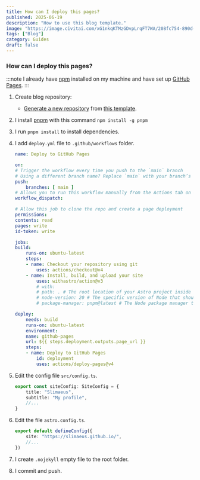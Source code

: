 ```yaml
---
title: How can I deploy this pages?
published: 2025-06-19
description: "How to use this blog template."
image: "https://image.civitai.com/xG1nkqKTMzGDvpLrqFT7WA/208fc754-890d-4adb-9753-2c963332675d/width=2048/01651-1456859105-(colour_1.5),girl,_Blue,yellow,green,cyan,purple,red,pink,_best,8k,UHD,masterpiece,male%20focus,%201boy,gloves,%20ponytail,%20long%20hair,.jpeg"
tags: ["Blog"]
category: Guides
draft: false
---
```


### How can I deploy this pages?
:::note
I already have [npm](https://nodejs.org/en/download) installed on my machine and have set up [GitHub Pages](https://docs.github.com/en/pages/quickstart).
:::
1. Create blog repository:
    - [Generate a new repository](https://github.com/saicaca/fuwari/generate) from [this template](https://github.com/saicaca/fuwari).
1. I install [pnpm](https://pnpm.io) with this command `npm install -g pnpm`
1. I run `pnpm install` to install dependencies.

1. I add `deploy.yml` file to `.github/workflows` folder.
    ```yml title=".github/workflows/deploy.yml"
    name: Deploy to GitHub Pages

    on:
    # Trigger the workflow every time you push to the `main` branch
    # Using a different branch name? Replace `main` with your branch’s name
    push:
        branches: [ main ]
    # Allows you to run this workflow manually from the Actions tab on GitHub.
    workflow_dispatch:

    # Allow this job to clone the repo and create a page deployment
    permissions:
    contents: read
    pages: write
    id-token: write

    jobs:
    build:
        runs-on: ubuntu-latest
        steps:
        - name: Checkout your repository using git
            uses: actions/checkout@v4
        - name: Install, build, and upload your site
            uses: withastro/action@v3
            # with:
            # path: . # The root location of your Astro project inside the repository. (optional)
            # node-version: 20 # The specific version of Node that should be used to build your site. Defaults to 20. (optional)
            # package-manager: pnpm@latest # The Node package manager that should be used to install dependencies and build your site. Automatically detected based on your lockfile. (optional)

    deploy:
        needs: build
        runs-on: ubuntu-latest
        environment:
        name: github-pages
        url: ${{ steps.deployment.outputs.page_url }}
        steps:
        - name: Deploy to GitHub Pages
            id: deployment
            uses: actions/deploy-pages@v4
    ```
1. Edit the config file `src/config.ts`.
    ```ts title="src/config.ts" {2-3}
    export const siteConfig: SiteConfig = {
        title: "Slimaeus",
        subtitle: "My profile",
        //...
    }
    ```
1. Edit the file `astro.config.ts`.
    ```ts title="astro.config.ts" {2-2}
    export default defineConfig({
	    site: "https://slimaeus.github.io/",
        //...
    })
    ```
1. I create `.nojekyll` empty file to the root folder.
1. I commit and push.